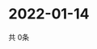 # 2022-01-14
  共 0条

  <!-- BEGIN -->
  <!-- 最后更新时间Fri Jan 14 2022 02:34:29 GMT+0000 (Coordinated Universal Time) -->
  
  <!-- END -->
  
  